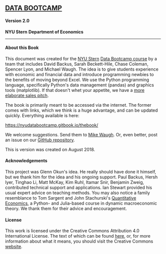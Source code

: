 
## **[DATA BOOTCAMP](https://nyudatabootcamp.gitbook.io/thebook/)**
#### Version 2.0

**NYU Stern**
**Department of Economics**

---

#### About this Book

This document was created for the [NYU Stern](http://www.stern.nyu.edu/) [Data Bootcamp course](https://nyusterndatabootcamp.github.io/NYU-Data-Bootcamp/) by a team that includes David Backus, Sarah Beckett-Hile, Chase Coleman, Spencer Lyon, and Michael Waugh.  The idea is to give students experience with economic and financial data and introduce programming newbies to the benefits of moving beyond Excel.  We use the Python programming language, specifically Python's data management (pandas) and graphics tools (matplotlib). If that doesn't whet your appetite, we have a [more elaborate sales pitch](https://nyusterndatabootcamp.github.io/NYU-Data-Bootcamp/faq/).

The book is primarily meant to be accessed via the internet. The former comes with links, which we think is a huge advantage, and can be updated quickly.  Everything available is here:

https://nyudatabootcamp.gitbook.io/thebook/

We welcome suggestions.  Send them to [Mike Waugh](mailto:mwaugh@stern.nyu.edu).  Or, even better, post an issue on our [GitHub repository](https://github.com/nyusterndatabootcamp/book/issues).

This is version was created on August 2018.

#### Acknowledgements

This project was Glenn Okun's idea.  He really should have done it himself, but we thank him for the idea and his ongoing support. Paul Backus, Hersh Iyer, Tinghao Li, Matt McKay, Kim Ruhl, Itamar Snir, Benjamin Zweig, contributed technical support and applications.  Ian Stewart provided his usual expert advice on teaching methods.  You may also notice a family resemblance to Tom Sargent and John Stachurski's [Quantitative Economics](http://quant-econ.net/), a Python- and Julia-based course in dynamic macroeconomic theory.  We thank them for their advice and encouragement.

#### License

This work is licensed under the Creative Commons Attribution 4.0 International License.  The text of which can be found [here](https://github.com/nyusterndatabootcamp/book/blob/master/LICENSE), or, for more information about what it means, you should visit the Creative Commons [website](http://creativecommons.org/licenses/by/4.0/).
